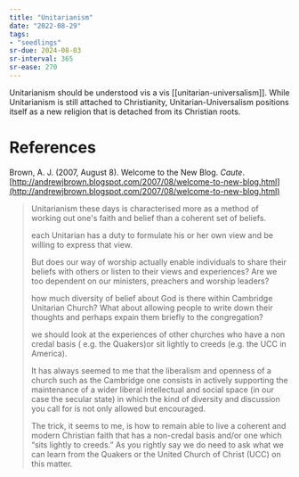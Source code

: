 ```yaml
---
title: "Unitarianism"
date: "2022-08-29"
tags:
- "seedlings"
sr-due: 2024-08-03
sr-interval: 365
sr-ease: 270
---
```


Unitarianism should be understood vis a vis [[unitarian-universalism]]. While Unitarianism is still attached to Christianity, Unitarian-Universalism positions itself as a new religion that is detached from its Christian roots.

# References

Brown, A. J. (2007, August 8). Welcome to the New Blog. _Caute_. [http://andrewjbrown.blogspot.com/2007/08/welcome-to-new-blog.html](http://andrewjbrown.blogspot.com/2007/08/welcome-to-new-blog.html)
>Unitarianism these days is characterised more as a method of working out one's faith and belief than a coherent set of beliefs.
>
>each Unitarian has a duty to formulate his or her own view and be willing to express that view.
>
>But does our way of worship actually enable individuals to share their beliefs with others or listen to their views and experiences? Are we too dependent on our ministers, preachers and worship leaders?
>
>how much diversity of belief about God is there within Cambridge Unitarian Church? What about allowing people to write down their thoughts and perhaps expain them briefly to the congregation?
>
>we should look at the experiences of other churches who have a non credal basis ( e.g. the Quakers)or sit lightly to creeds (e.g. the UCC in America).
>
>It has always seemed to me that the liberalism and openness of a church such as the Cambridge one consists in actively supporting the maintenance of a wider liberal intellectual and social space (in our case the secular state) in which the kind of diversity and discussion you call for is not only allowed but encouraged.
>
>The trick, it seems to me, is how to remain able to live a coherent and modern Christian faith that has a non-credal basis and/or one which “sits lightly to creeds.” As you rightly say we do need to ask what we can learn from the Quakers or the United Church of Christ (UCC) on this matter.

